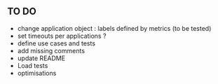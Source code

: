 ## TO DO
* change application object : labels defined by metrics (to be tested)
* set timeouts per applications ?
* define use cases and tests
* add missing comments
* update README
* Load tests
* optimisations
